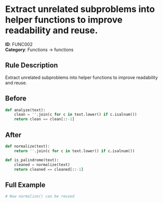 # Extract unrelated subproblems into helper functions to improve readability and reuse.

**ID**: FUNC002  
**Category**: Functions → functions

## Rule Description
Extract unrelated subproblems into helper functions to improve readability and reuse.

## Before
```python
def analyze(text):
    clean = ''.join(c for c in text.lower() if c.isalnum())
    return clean == clean[::-1]
```

## After  
```python
def normalize(text):
    return ''.join(c for c in text.lower() if c.isalnum())

def is_palindrome(text):
    cleaned = normalize(text)
    return cleaned == cleaned[::-1]
```

## Full Example
```python
# Now normalize() can be reused
```
